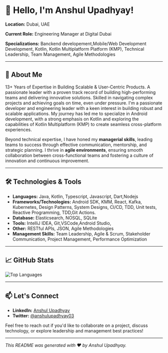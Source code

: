 # 👋 Hello, I'm Anshul Upadhyay!

**Location:** Dubai, UAE

**Current Role:** Engineering Manager at Digital Dubai

**Specializations:** Banckend developement,Mobile/Web Development Development, Kotlin, Kotlin Multiplatform Platform (KMP), Technical Leadership, Team Management, Agile Methodologies

---

## 🚀 About Me
13+ Years of Expertise in Building Scalable & User-Centric Products.
A passionate leader with a proven track record of building high-performing teams and
delivering innovative solutions. Skilled in navigating complex projects and achieving goals on
time, even under pressure.
I'm a passionate developer and engineering leader with a keen interest in building robust and scalable applications. My journey has led me to specialize in Android development, with a strong emphasis on Kotlin and exploring the capabilities of Kotlin Multiplatform (KMP) to create seamless cross-platform experiences.

Beyond technical expertise, I have honed my **managerial skills**, leading teams to success through effective communication, mentorship, and strategic planning. I thrive in **agile environments**, ensuring smooth collaboration between cross-functional teams and fostering a culture of innovation and continuous improvement.

---

## 🛠️ Technologies & Tools

- **Languages:** Java, Kotlin, Typescript, Javascript, Dart,Nodejs
- **Frameworks/Technologies:** Android SDK, KMM, React, Kafka, Kubernetes, Design Patterns, System Designs, CI/CD, TDD, Unit tests, Reactive Programming, TDD,Git Actions.
- **Database:** Elasticsearch, NOSQL, SQLite
- **Tools:** IntelliJ IDEA, Git,VSCode,Android Studio, 
- **Other:** RESTful APIs, JSON, Agile Methodologies
- **Management Skills:** Team Leadership, Agile & Scrum, Stakeholder Communication, Project Management, Performance Optimization

---

## 📈 GitHub Stats

![Top Languages](https://github-readme-stats.vercel.app/api/top-langs/?username=anshulupadhyay03&layout=compact&theme=radical)

---

## 📫 Let's Connect

- **LinkedIn:** [Anshul Upadhyay](https://www.linkedin.com/in/anshulupadhyay03)
- **Twitter:** [@anshulupadhyay03](https://twitter.com/anshulupadhyay03)

Feel free to reach out if you'd like to collaborate on a project, discuss technology, or explore leadership and management best practices!

---

*This README was generated with ❤️ by Anshul Upadhyay.*
